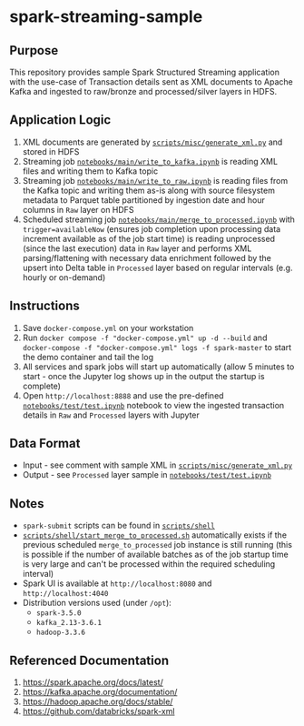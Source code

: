 # spark-streaming-sample

## Purpose
This repository provides sample Spark Structured Streaming application with the use-case of Transaction details sent as XML documents to Apache Kafka and ingested to raw/bronze and processed/silver layers in HDFS.

## Application Logic
1. XML documents are generated by [`scripts/misc/generate_xml.py`](scripts/misc/generate_xml.py) and stored in HDFS
2. Streaming job [`notebooks/main/write_to_kafka.ipynb`](notebooks/main/write_to_kafka.ipynb) is reading XML files and writing them to Kafka topic
3. Streaming job [`notebooks/main/write_to_raw.ipynb`](notebooks/main/write_to_raw.ipynb) is reading files from the Kafka topic and writing them as-is along with source filesystem metadata to Parquet table partitioned by ingestion date and hour columns in `Raw` layer on HDFS
4. Scheduled streaming job [`notebooks/main/merge_to_processed.ipynb`](notebooks/main/merge_to_processed.ipynb) with `trigger=availableNow` (ensures job completion upon processing data increment available as of the job start time) is reading unprocessed (since the last execution) data in `Raw` layer and performs XML parsing/flattening with necessary data enrichment followed by the upsert into Delta table in `Processed` layer based on regular intervals (e.g. hourly or on-demand)

## Instructions
1. Save `docker-compose.yml` on your workstation
2. Run `docker compose -f "docker-compose.yml" up -d --build` and `docker-compose -f "docker-compose.yml" logs -f spark-master` to start the demo container and tail the log
3. All services and spark jobs will start up automatically (allow 5 minutes to start - once the Jupyter log shows up in the output the startup is complete)
4. Open `http://localhost:8888` and use the pre-defined [`notebooks/test/test.ipynb`](notebooks/test/test.ipynb) notebook to view the ingested transaction details in `Raw` and `Processed` layers with Jupyter

## Data Format
* Input - see comment with sample XML in [`scripts/misc/generate_xml.py`](scripts/misc/generate_xml.py)
* Output - see `Processed` layer sample in [`notebooks/test/test.ipynb`](notebooks/test/test.ipynb)

## Notes
* `spark-submit` scripts can be found in [`scripts/shell`](scripts/shell)
* [`scripts/shell/start_merge_to_processed.sh`](scripts/shell/start_merge_to_processed.sh) automatically exists if the previous scheduled `merge_to_processed` job instance is still running (this is possible if the number of available batches as of the job startup time is very large and can't be processed within the required scheduling interval)
* Spark UI is available at `http://localhost:8080` and `http://localhost:4040`
* Distribution versions used (under `/opt`):
  * `spark-3.5.0`
  * `kafka_2.13-3.6.1`
  * `hadoop-3.3.6`

## Referenced Documentation
1. https://spark.apache.org/docs/latest/
2. https://kafka.apache.org/documentation/
3. https://hadoop.apache.org/docs/stable/
4. https://github.com/databricks/spark-xml
